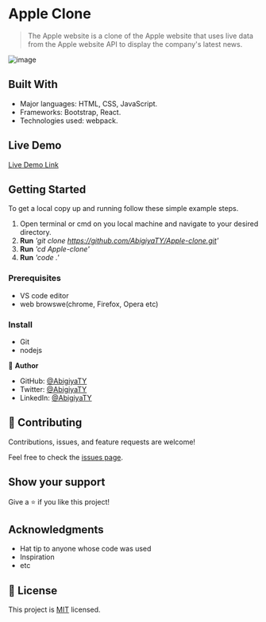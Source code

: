 # Apple Clone

> The Apple website is a clone of the Apple website that uses live data from the Apple website API to display the company's latest news.

![image](https://user-images.githubusercontent.com/98043302/218338687-c5e73456-7936-4abc-b8f5-bb955b754d3f.png)


## Built With

- Major languages: HTML, CSS, JavaScript.
- Frameworks: Bootstrap, React.
- Technologies used: webpack.

## Live Demo 

[Live Demo Link](https://apple-clone-by-abigiya.netlify.app/)


## Getting Started

To get a local copy up and running follow these simple example steps.
1. Open terminal or cmd on you local machine and navigate to your desired directory.
2. **Run**    *'git clone https://github.com/AbigiyaTY/Apple-clone.git'*
3. **Run**   *'cd Apple-clone'*
3. **Run**   *'code .'*


### Prerequisites
* VS code editor
* web browswe(chrome, Firefox, Opera etc)

### Install
* Git 
* nodejs 


👤 **Author**

* GitHub: [@AbigiyaTY](https://github.com/AbigiyaTY)
* Twitter: [@AbigiyaTY](https://twitter.com/AbigiyaTY)
* LinkedIn: [@AbigiyaTY](https://www.linkedin.com/in/abigiya-tadesse-6a0052234)


## 🤝 Contributing

Contributions, issues, and feature requests are welcome!

Feel free to check the [issues page](../../issues/).

## Show your support

Give a ⭐️ if you like this project!

## Acknowledgments

- Hat tip to anyone whose code was used
- Inspiration
- etc

## 📝 License

This project is [MIT](./MIT.md) licensed.
